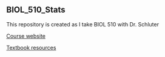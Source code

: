 ## BIOL_510_Stats

This repository is created as I take BIOL 510 with Dr. Schluter

[Course website](https://www.zoology.ubc.ca/~bio501/R/workshops/index.html)

[Textbook resources](https://whitlockschluter3e.zoology.ubc.ca/index.html)
